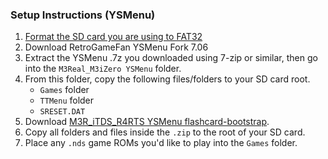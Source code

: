 ### Setup Instructions (YSMenu)

1. [Format the SD card you are using to FAT32](https://dsi.cfw.guide/sd-card-setup.html)
1. Download RetroGameFan YSMenu Fork 7.06
1. Extract the YSMenu .7z you downloaded using 7-zip or similar, then go into the `M3Real_M3iZero YSMenu` folder.
1. From this folder, copy the following files/folders to your SD card root.
    - `Games` folder
    - `TTMenu` folder
    - `SRESET.DAT`
1. Download [M3R_iTDS_R4RTS YSMenu flashcard-bootstrap](https://gbatemp.net/download/37368/version/38789/download?file=297797).
1. Copy all folders and files inside the `.zip` to the root of your SD card.
1. Place any `.nds` game ROMs you'd like to play into the `Games` folder.
